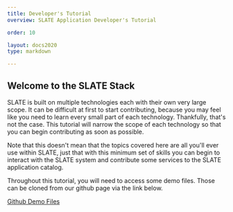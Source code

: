 ```yaml
---
title: Developer's Tutorial
overview: SLATE Application Developer's Tutorial

order: 10

layout: docs2020
type: markdown

---
```


## Welcome to the SLATE Stack

SLATE is built on multiple technologies each with their own very large scope. It can be difficult at first to start contributing, because you may feel like you need to learn every small part of each technology. Thankfully, that's not the case. This tutorial will narrow the scope of each technology so that you can begin contributing as soon as possible.

Note that this doesn't mean that the topics covered here are all you'll ever use within SLATE, just that with this minimum set of skills you can begin to interact with the SLATE system and contribute some services to the SLATE application catalog.

Throughout this tutorial, you will need to access some demo files. Those can be cloned from our github page via the link below.

[Github Demo Files](https://github.com/slateci/tutorial-demo-files)
